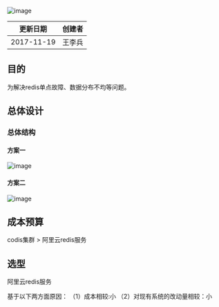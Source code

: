 ![image](http://cdn.happyjuzi.com/juzi-pc/pc1.6.2/img/new_logo.png)

更新日期 | 创建者
---|---
2017-11-19 | 王李兵
## 目的
为解决redis单点故障、数据分布不均等问题。

## 总体设计
### 总体结构
#### 方案一
![image](https://note.youdao.com/yws/public/resource/274a5d5175105bcfffb70cdba9e14f62/xmlnote/589A0D01B9D948678ECADCB2306BFFFD/1600)
#### 方案二
![image](https://note.youdao.com/yws/public/resource/274a5d5175105bcfffb70cdba9e14f62/xmlnote/D6EB2C1659E24E899A8FB6E0670887DD/1611)


## 成本预算

codis集群 > 阿里云redis服务

## 选型

阿里云redis服务

基于以下两方面原因：
（1）成本相较:小
（2）对现有系统的改动量相较：小



